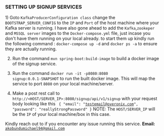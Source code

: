 <h3>SETTING UP SIGNUP SERVICES</h3>
1) Goto <code>KafkaProducerConfiguration class</code> change the <code>BOOTSTRAP_SERVER_CONFIG</code> to the <code>IP</code> and <code>Port</code> of the host machine where your Kafka server is running. I have also gone ahead to add the <code>Kafka</code>,<code>zookeper</code> and <code>MSSQL server</code> images to the <code>Docker-compose.yml</code> file, just incase you don't have them running on your local already.
to start them up kindly run the following command : <code>docker-compose up -d</code> and <code>docker ps -a</code> to ensure they are actually running.


2) Run the command <code>mvn spring-boot:build-image</code> to build a docker image of the signup service.


3) Run the command <code>docker run -it -p8080:8080 signup:0.0.1-SNAPSHOT</code> to run the built docker image. This will map the service to port <code>8080</code> on your local machine/server.


4) Make a post rest call to <code>http://<HOST/SERVER_IP>:8080/signup/api/v1/signup</code> with your request body looking like this <code> 
{ "email": "testemail@overonix.com", "password": "reallyStrongPassword" }</code> NOTE: The <code>HOST/SERVER_IP</code> will be the <code>IP</code> of your local machine/box in this case.
   
Kindly reach out to if you encounter any issue running this service. <b>Email: </b><code>akobundumichael94@gmail.com</code>
